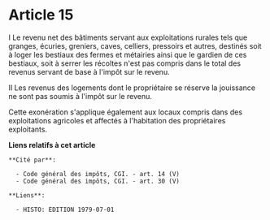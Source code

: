# Article 15

I  Le revenu net des bâtiments servant aux exploitations rurales tels que granges, écuries, greniers, caves, celliers,
pressoirs et autres, destinés soit à loger les bestiaux des fermes et métairies ainsi que le gardien de ces bestiaux, soit à
serrer les récoltes n'est pas compris dans le total des revenus servant de base à l'impôt sur le revenu.

II  Les revenus des logements dont le propriétaire se réserve la jouissance ne sont pas soumis à l'impôt sur le revenu.

Cette exonération s'applique également aux locaux compris dans des exploitations agricoles et affectés à l'habitation des
propriétaires exploitants.

**Liens relatifs à cet article**

	**Cité par**:

	  - Code général des impôts, CGI. - art. 14 (V)
	  - Code général des impôts, CGI. - art. 30 (V)

	**Liens**:

	  - HISTO: EDITION 1979-07-01
